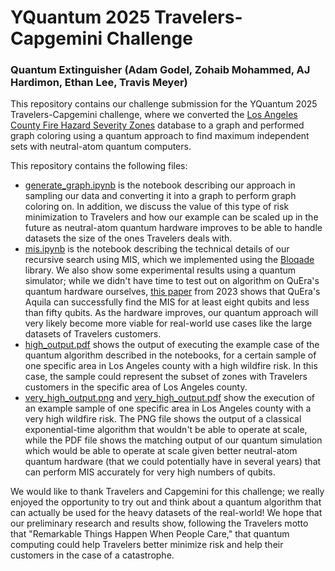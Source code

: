 # YQuantum 2025 Travelers-Capgemini Challenge
### Quantum Extinguisher (Adam Godel, Zohaib Mohammed, AJ Hardimon, Ethan Lee, Travis Meyer)
This repository contains our challenge submission for the YQuantum 2025 Travelers-Capgemini challenge, where we converted the [Los Angeles County Fire Hazard Severity Zones](https://www.youtube.com/watch?v=WEBx_9Or88c) database to a graph and performed graph coloring using a quantum approach to find maximum independent sets with neutral-atom quantum computers.

This repository contains the following files:
- [generate_graph.ipynb](generate_graph.ipynb) is the notebook describing our approach in sampling our data and converting it into a graph to perform graph coloring on. In addition, we discuss the value of this type of risk minimization to Travelers and how our example can be scaled up in the future as neutral-atom quantum hardware improves to be able to handle datasets the size of the ones Travelers deals with.
- [mis.ipynb](mis.ipynb) is the notebook describing the technical details of our recursive search using MIS, which we implemented using the [Bloqade](https://queracomputing.github.io/Bloqade.jl/dev/) library. We also show some experimental results using a quantum simulator; while we didn't have time to test out on algorithm on QuEra's quantum hardware ourselves, [this paper](https://doi.org/10.1109/ECICE59523.2023.10383156) from 2023 shows that QuEra's Aquila can successfully find the MIS for at least eight qubits and less than fifty qubits. As the hardware improves, our quantum approach will very likely become more viable for real-world use cases like the large datasets of Travelers customers.
- [high_output.pdf](high_output.pdf) shows the output of executing the example case of the quantum algorithm described in the notebooks, for a certain sample of one specific area in Los Angeles county with a high wildfire risk. In this case, the sample could represent the subset of zones with Travelers customers in the specific area of Los Angeles county.
- [very_high_output.png](very_high_output.png) and [very_high_output.pdf](very_high_output.pdf) show the execution of an example sample of one specific area in Los Angeles county with a very high wildfire risk. The PNG file shows the output of a classical exponential-time algorithm that wouldn't be able to operate at scale, while the PDF file shows the matching output of our quantum simulation which would be able to operate at scale given better neutral-atom quantum hardware (that we could potentially have in several years) that can perform MIS accurately for very high numbers of qubits.

We would like to thank Travelers and Capgemini for this challenge; we really enjoyed the opportunity to try out and think about a quantum algorithm that can actually be used for the heavy datasets of the real-world! We hope that our preliminary research and results show, following the Travelers motto that "Remarkable Things Happen When People Care," that quantum computing could help Travelers better minimize risk and help their customers in the case of a catastrophe.